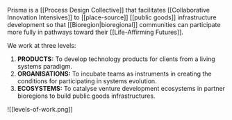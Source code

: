 Prisma is a [[Process Design Collective]] that facilitates [[Collaborative Innovation Intensives]] to [[place-source]] [[public goods]] infrastructure development so that [[Bioregion|bioregional]] communities can participate more fully in pathways toward their [[Life-Affirming Futures]]. 

We work at three levels: 

1. **PRODUCTS:** To develop technology products for clients from a living systems paradigm.
2. **ORGANISATIONS:** To incubate teams as instruments in creating the conditions for participating in systems evolution.
3. **ECOSYSTEMS:** To catalyse venture development ecosystems in partner bioregions to build public goods infrastructures.

![[levels-of-work.png]]
